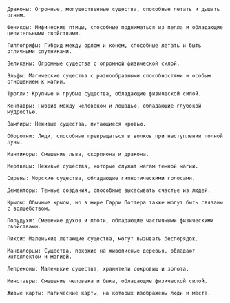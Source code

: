 ``Драконы: Огромные, могущественные существа, способные летать и дышать огнем.``

``Фениксы: Мифические птицы, способные подниматься из пепла и обладающие целительными свойствами.``

``Гиппогрифы: Гибрид между орлом и конем, способные летать и быть отличными спутниками.``

``Великаны: Огромные существа с огромной физической силой.``

``Эльфы: Магические существа с разнообразными способностями и особым отношением к магии.``

``Тролли: Крупные и грубые существа, обладающие физической силой.``

``Кентавры: Гибрид между человеком и лошадью, обладающие глубокой мудростью.``

``Вампиры: Неживые существа, питающиеся кровью.``

``Оборотни: Люди, способные превращаться в волков при наступлении полной луны.``

``Мантикоры: Смешение льва, скорпиона и дракона.``

``Мертвецы: Неживые существа, которые служат магам темной магии.``

``Сирены: Морские существа, обладающие гипнотическими голосами.``

``Дементоры: Темные создания, способные высасывать счастье из людей.``

``Крысы: Обычные крысы, но в мире Гарри Поттера также могут быть связаны с волшебством.``

``Полудухи: Смешение духов и плоти, обладающие частичными физическими свойствами.``

``Пикси: Маленькие летающие существа, могут вызывать беспорядок.``

``Мандалорцы: Существа, похожие на живописные деревья, обладают интеллектом и магией.``

``Лепреконы: Маленькие существа, хранители сокровищ и золота.``

``Минотавры: Смешение человека и быка, обладающие физической силой.``

``Живые карты: Магические карты, на которых изображены люди и места.``